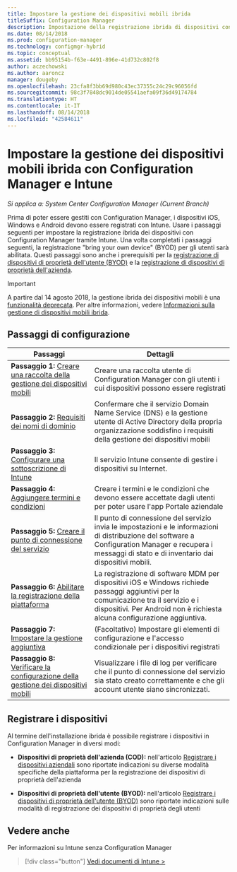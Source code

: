 ```yaml
---
title: Impostare la gestione dei dispositivi mobili ibrida
titleSuffix: Configuration Manager
description: Impostazione della registrazione ibrida di dispositivi con Configuration Manager e Intune.
ms.date: 08/14/2018
ms.prod: configuration-manager
ms.technology: configmgr-hybrid
ms.topic: conceptual
ms.assetid: bb95154b-f63e-4491-896e-41d732c802f8
author: aczechowski
ms.author: aaroncz
manager: dougeby
ms.openlocfilehash: 23cfa8f3bb69d980c43ec37355c24c29c96056fd
ms.sourcegitcommit: 98c3f7848dc9014de05541aefa09f36d49174784
ms.translationtype: HT
ms.contentlocale: it-IT
ms.lasthandoff: 08/14/2018
ms.locfileid: "42584611"
---
```

# <a name="set-up-hybrid-mdm-with-configuration-manager-and-microsoft-intune"></a>Impostare la gestione dei dispositivi mobili ibrida con Configuration Manager e Intune

*Si applica a: System Center Configuration Manager (Current Branch)*


Prima di poter essere gestiti con Configuration Manager, i dispositivi iOS, Windows e Android devono essere registrati con Intune. Usare i passaggi seguenti per impostare la registrazione ibrida dei dispositivi con Configuration Manager tramite Intune. Una volta completati i passaggi seguenti, la registrazione "bring your own device" (BYOD) per gli utenti sarà abilitata. Questi passaggi sono anche i prerequisiti per la [registrazione di dispositivi di proprietà dell'utente (BYOD)](enroll-hybrid-ios-mac.md) e la [registrazione di dispositivi di proprietà dell'azienda](enroll-company-owned-devices.md).

> [!Important]  
> A partire dal 14 agosto 2018, la gestione ibrida dei dispositivi mobili è una [funzionalità deprecata](/sccm/core/plan-design/changes/deprecated/removed-and-deprecated-cmfeatures). Per altre informazioni, vedere [Informazioni sulla gestione di dispositivi mobili ibrida](/sccm/mdm/understand/hybrid-mobile-device-management).<!--Intune feature 2683117-->  



## <a name="set-up-steps"></a>Passaggi di configurazione

 |Passaggi|Dettagli|  
 |-----------|-------------|  
 |**Passaggio 1:** [Creare una raccolta della gestione dei dispositivi mobili](create-mdm-collection.md)|Creare una raccolta utente di Configuration Manager con gli utenti i cui dispositivi possono essere registrati|  
 |**Passaggio 2:** [Requisiti dei nomi di dominio](confirm-dns.md)|Confermare che il servizio Domain Name Service (DNS) e la gestione utente di Active Directory della propria organizzazione soddisfino i requisiti della gestione dei dispositivi mobili|
 |**Passaggio 3:** [Configurare una sottoscrizione di Intune](configure-intune-subscription.md)|Il servizio Intune consente di gestire i dispositivi su Internet.|  
 |**Passaggio 4:** [Aggiungere termini e condizioni](terms-and-conditions.md)| Creare i termini e le condizioni che devono essere accettate dagli utenti per poter usare l'app Portale aziendale|
 |**Passaggio 5:** [Creare il punto di connessione del servizio](create-service-connection-point.md)|Il punto di connessione del servizio invia le impostazioni e le informazioni di distribuzione del software a Configuration Manager e recupera i messaggi di stato e di inventario dai dispositivi mobili. |  
 |**Passaggio 6:** [Abilitare la registrazione della piattaforma](enable-platform-enrollment.md)|La registrazione di software MDM per dispositivi iOS e Windows richiede passaggi aggiuntivi per la comunicazione tra il servizio e i dispositivi. Per Android non è richiesta alcuna configurazione aggiuntiva.|  
 |**Passaggio 7:** [Impostare la gestione aggiuntiva](set-up-additional-management.md)|(Facoltativo) Impostare gli elementi di configurazione e l'accesso condizionale per i dispositivi registrati|
 |**Passaggio 8:** [Verificare la configurazione della gestione dei dispositivi mobili](verify-mdm-configuration.md)|Visualizzare i file di log per verificare che il punto di connessione del servizio sia stato creato correttamente e che gli account utente siano sincronizzati.|



## <a name="enroll-devices"></a>Registrare i dispositivi

Al termine dell'installazione ibrida è possibile registrare i dispositivi in Configuration Manager in diversi modi:

- **Dispositivi di proprietà dell'azienda (COD):** nell'articolo [Registrare i dispositivi aziendali](enroll-company-owned-devices.md) sono riportate indicazioni su diverse modalità specifiche della piattaforma per la registrazione dei dispositivi di proprietà dell'azienda  

- **Dispositivi di proprietà dell'utente (BYOD):** nell'articolo [Registrare i dispositivi di proprietà dell'utente (BYOD)](enroll-hybrid-ios-mac.md) sono riportate indicazioni sulle modalità di registrazione dei dispositivi di proprietà degli utenti  



## <a name="see-also"></a>Vedere anche

Per informazioni su Intune senza Configuration Manager
> [!div class="button"]
[Vedi documenti di Intune >](https://docs.microsoft.com/intune/deploy-use/enroll-devices-in-microsoft-intune)


